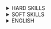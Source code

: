 <details> <summary>HARD SKILLS</summary><blockquote>

<details><summary>Development</summary><blockquote>

<details><summary>Java Development</summary><blockquote>

<details><summary>Java Software Design</summary><blockquote>

Expected for selected level:
<details><summary>GOF Patterns - Novice</summary><blockquote>
This is a dropdown with text!
</blockquote></details>

<details><summary>Aspect-oriented programming</summary><blockquote>
This is a dropdown with text!
</blockquote></details>

<details><summary>GOF Patterns - Intermediate</summary><blockquote>
This is a dropdown with text!
</blockquote></details>

<details><summary>OOP design principles</summary><blockquote>
This is a dropdown with text!
</blockquote></details>

<details><summary>Functional programming</summary><blockquote>
This is a dropdown with text!
</blockquote></details>

Optional for selected level:
<details><summary>Reactive design/programming</summary><blockquote>
This is a dropdown with text!
</blockquote></details>

</blockquote></details>

<details><summary>Java SE Development</summary><blockquote>
  
<details><summary>Core Java Development</summary><blockquote>

**_Expected for selected level:_**

<details><summary>Java and XML - Novice</summary><blockquote>
  
---  
Success criteria:
+ Understand the concept of marshalling / unmarshalling
+ Understand XML parsing concepts
---
Materials:
Java & XML
+ https://www.ntu.edu.sg/home/ehchua/programming/java/J6d_xml.html
+ https://docs.oracle.com/javase/tutorial/jaxb/TOC.html
+ http://www.oracle.com/technetwork/articles/javase/index-140168.html
+ https://www.javatpoint.com/jaxb-unmarshalling-example
+ https://examples.javacodegeeks.com/core-java/xml/bind/jaxb-unmarshal-example/
---
</blockquote></details>

<details><summary>Java Collections overview</summary><blockquote>

---
Success criteria:
+ Know all basic interfaces (List, Set, Map) and understand their differences
+ Know implementations of these interfaces from JDK and their behavior
---
Materials:
+ [Collections.compare:JDK, Eclipse, Guava, Apache](https://youtu.be/QwZF8xQHlxE?t=2504)
+ [Collections Framework Overview](https://docs.oracle.com/javase/8/docs/technotes/guides/collections/overview.html)
+ [Java Collections Framework](http://www.tutorialspoint.com/java/java_collections.htm)
+ [Java Collections Framework summary table](http://www.codejava.net/java-core/collections/java-collections-framework-summary-table)
+ [Java collections overview](http://tutorials.jenkov.com/java-collections/overview.html)
+ [Java collections overview](https://en.wikiversity.org/wiki/Java_Collections_Overview)
---
</blockquote></details>

<details><summary>Java IO</summary><blockquote>

---
Success criteria:
+ Know Java serialization approaches
+ Reader/Writer vs Stream
---
Materials:
+ [Introduction to Java Serialization](https://www.baeldung.com/java-serialization)
+ [java.io Quick Reference](http://www.cs101.org/ipij/io-reference.html)
---
</blockquote></details>

<details><summary>Java Language Fundamentals</summary><blockquote>

---
Success criteria:
+ Understand OOP concepts
+ Know language syntax and constructions
+ Understand visibility modifiers, exception handling
+ Be aware of java.lang.*classes
---
Materials:
+ [Java - Basic Syntax](http://www.tutorialspoint.com/java/java_basic_syntax.htm)
+ [Java Language Specification > Chapter 18. Syntax](https://docs.oracle.com/javase/specs/jls/se7/html/jls-18.html)
+ [Java Language Specification > Chapter 19. Syntax](https://docs.oracle.com/javase/specs/jls/se8/html/jls-19.html)
+ [Java Programming Cheatsheet](http://introcs.cs.princeton.edu/java/11cheatsheet/)
+ [Some Java Syntax for Applications](http://www.willamette.edu/~gorr/classes/cs231/lectures/chp2.htm)
---
</blockquote></details>

<details><summary>Java Management Extensions (JMX) - Novice</summary><blockquote>

---
Success criteria:
+ Terms
+ Manageable Resource
+ Mbean
+ MBean Server
+ Accessing Mbeans
---
Materials:
+ [Essentials of the JMX API](http://docs.oracle.com/javase/1.5.0/docs/guide/jmx/tutorial/essential.html)
+ [Getting Started with Java Management Extensions (JMX)](http://www.oracle.com/technetwork/articles/javase/jmx-138825.html)
---
</blockquote></details>

<details><summary>Java Security, overview</summary><blockquote>

---
Success criteria:
+ Java Security Overview (hashing, signing, cryptography)
---
Materials:
+ [Java Security API](http://journals.ecs.soton.ac.uk/java/tutorial/security1.1/overview/index.html)
+ [Overview of Java Security Models](https://docs.oracle.com/cd/E12839_01/core.1111/e10043/introjps.htm)
---
</blockquote></details>

<details><summary>Multithreading: classic model and concurrency - Novice</summary><blockquote>

---
Success criteria:
+ Synchronized keyword (static vs non-static method, synchronized block)
+ volatile keyword, gotchas with 64-bit values
+ wait/notify/notifyAll, sleep, yeild
+ Starting new thread (start vs run), Runnable interface
+ Daemon Threads + JVM shutdown
+ Shutdown Hooks
+ Thread Groups
---
Materials:
+ [The Java Tutorials: Concurrency](https://docs.oracle.com/javase/tutorial/essential/concurrency/)
---
</blockquote></details>

<details><summary>The Java Database Connectivity API (JDBC), basics</summary><blockquote>

---
Success criteria:
+ Establishing a Connection
+ Using Callable Statements
+ Using Prepared Statements
+ Protecting from SQL injections
---
Materials:
+ [Java JDBC Tutorial - Part 0: Overview](https://www.youtube.com/watch?v=8-iQDUl10vM)
+ [Processing SQL Statements with JDBC](https://docs.oracle.com/javase/tutorial/jdbc/basics/processingsqlstatements.html)
---
</blockquote></details>

<details><summary>Java and XML - Intermediate</summary><blockquote>

---
Success criteria:
+ Be able to compare DOM / SAX / StAX / JAXB and select the most appropriate for the problem
+ Be able to customize XML processing operations
+ Know what is XPath and when to use it
+ Be aware of XSLT and its use cases
+ XSDs and DTDs
---
Materials:
+ [Document Object Model (DOM)](https://www.youtube.com/watch?v=ABIEmAyKtls)
+ [Extensible Stylesheet Language Transformations (XSLT/XPath), Xpath](https://www.youtube.com/watch?v=GCHfgJFzvKk)
+ [Generate XML Schema from Java class using 'schemagen' tool](http://theopentutorials.com/post/uncategorized/generate-xml-schema-from-java-class-using-schemagen-tool/)
+ [Java API for XML Processing (JAXP)](http://homepages.inf.ed.ac.uk/stg/teaching/ec/slides/jaxp.pdf)
+ [Java API for XML Processing (JAXP), in practice](http://www.ibm.com/developerworks/ru/library/x-stax1/)
+ [JAXB tutorial part 1: XML Binding explained : javavids](https://www.youtube.com/watch?v=4J_ytgQ96Kg)
+ [Simple API for XML (SAX)](https://xerces.apache.org/xerces2-j/faq-sax.html#faq-1)
+ [Simple API for XML (SAX)](http://www.saxproject.org/quickstart.html)
+ [Streaming API for XML (StAX)](https://docs.oracle.com/javase/tutorial/jaxp/stax/why.html)
---
</blockquote></details>

<details><summary>Java Collections day-to-day usage</summary><blockquote>

---
Success criteria:
+ Understand implementation details of concrete classes
---
Materials:
+ [Java Collections](http://www.benchresources.net/interview-question-on-java-collection-framework-overview/)
+ [Java collections overview](http://java-performance.info/java-collections-overview/)
---
</blockquote></details>

<details><summary>Java Management Extensions (JMX) - Intermediate</summary><blockquote>

---
Success criteria:
+ JMX Agent
+ Instrumentation
+ JMX API
---
Materials:
+ [Using JMX Agents](https://docs.oracle.com/javase/8/docs/technotes/guides/jmx/overview/agent.html)
---
</blockquote></details>

<details><summary>Java Naming & Directory Interface (JNDI)</summary><blockquote>

---
Success criteria:
+ JNDI Overview
+ JNDI Context
+ JNDI Environment
+ Binding Objects
+ Type Inference
---
Materials:
+ [Java Naming and Directory Interface (JNDI)](http://docs.oracle.com/javase/8/docs/technotes/guides/jndi/)
+ [Naming and Directory Concepts](https://docs.oracle.com/javase/tutorial/jndi/concepts/index.html)
---
</blockquote></details>

<details><summary>Java NIO - Intermediate</summary><blockquote>

---
Success criteria:
+ NIO files
---
Materials:
+ [Java NIO files tutorial (Oracle site)](https://docs.oracle.com/javase/tutorial/essential/io/fileio.html)
---
</blockquote></details>

<details><summary>Multithreading: classic model and concurrency - Intermediate</summary><blockquote>

---
Success criteria:
+ Standard Executors (Single-Thread, Fixed, Pooled)
+ Scheduled executor
+ Callable/Future interface
+ ReentrantLock, ReentrantReadWriteLock
+ Atomic* (Integer, Boolean, etc)
+ Concurrent collections: CopyOnWriteArrayList/Set, ConcurrentSkipListMap/Set, ConcurrentHashMap
+ Thread States
+ BlockingQueues/Dequeues (Linked*, Array*, Priority*,etc...)
---
Materials:
+ [Java Concurrency Essentials Tutorial](https://www.javacodegeeks.com/2015/09/java-concurrency-essentials.html)
+ [Java Concurrent Animated](https://sourceforge.net/projects/javaconcurrenta)
---
</blockquote></details>

<details><summary>The Java Database Connectivity API (JDBC), in practice</summary><blockquote>

---
Success criteria:
+ Using Transactions
+ Obtaining metadata
+ Batch Processing
---
Materials:
+ [An Introduction to Java Database (JDBC) Programming](http://www.ntu.edu.sg/home/ehchua/programming/java/JDBC_Basic.html)
+ [JDBC Performance Tuning](http://www.simplecodestuffs.com/jdbc-performance-tuning/)
+ [JDBC - Transactions](http://www.tutorialspoint.com/jdbc/jdbc-transactions.htm)
+ [Using SQLXML Objects](https://docs.oracle.com/javase/tutorial/jdbc/basics/sqlxml.html)
---
</blockquote></details>

<details><summary>Java and XML - Advanced</summary><blockquote>

---
Success criteria:
+ Schema generation (schemagen)
+ Mapping cyclic references to XML
+ Dealing with large documents, performance and thread-safety
+ When to Use StAX
+ Streaming versus DOM
+ Pull Parsing versus Push Parsing
+ StAX Use Cases
+ Comparing StAX to Other JAXP APIs
+ StAX API
+ Cursor API
+ Iterator API
+ Iterator Event Types
+ Event Mapping
---
Materials:
+ [Trail: Java API for XML Processing (JAXP)](https://docs.oracle.com/javase/tutorial/jaxp/)
---
</blockquote></details>

<details><summary>Java Management Extensions (JMX) - Advanced</summary><blockquote>

---
Success criteria:
+ JMX Connectors
+ Lookup Services
+ Configuration
+ JMX Security
---
Materials:
+ [MX: Much More Than Just Application Monitoring](https://www.youtube.com/watch?v=aKGYa6Y9r60)
---
</blockquote></details>

<details><summary>Java Memory Model</summary><blockquote>

---
Success criteria:
+ Synchronizes-With rule
+ Happens-Before rule
+ synchronized keyword semantics
+ volatile keyword semantics
+ final fields visibility
---
Materials:
+ [JLS Chapter 17](https://docs.oracle.com/javase/specs/jls/se7/html/jls-17.html)  
---
</blockquote></details>

<details><summary>Java NIO - Advanced</summary><blockquote>

---
Success criteria:
+ Java NIO vs. IO
+ NIO network programming
---
Materials:
+ [Java NIO vs. IO](http://tutorials.jenkov.com/java-nio/index.html)
---
</blockquote></details>

<details><summary>Multithreading: classic model and concurrency - Advanced</summary><blockquote>

---
Success criteria:
+ Semaphore, Phaser, CountdownLatch, CyclicBarrier
+ Fork/Join pool
+ Self-Monitoring, Deadlock detection, long wait detection (over JMX)
---
Materials:
+ [Java Concurrency Utilities](http://tutorials.jenkov.com/java-util-concurrent/index.html)
---
</blockquote></details>

<details><summary>The Java Database Connectivity API (JDBC), advanced</summary><blockquote>

---
Success criteria:
+ Using Advanced Data Types (large objects, arrays, etc.)
+ Streaming Large Portions of Data
+ Transaction Isolation Levels
+ Safepoints
---
</blockquote></details>

**_Optional for selected level:_**

<details><summary>Authentication and Access Control</summary><blockquote>

---
Success criteria:
+ Java Authentication and Authorization Service (JAAS)
+ Signature Timestamp Support
---
Materials:
+ [JAAS Tutorials](http://www.cs.lafayette.edu/docs/java/guide/security/jaas/tutorials/index.html)
---
</blockquote></details>

<details><summary>Cryptography in Java</summary><blockquote>

---
Success criteria:
+ Java Cryptography Architecture(JCA)
+ Java Cryptographic Extension (JCE)
---
Materials:
+ [Java Cryptography Architecture](https://docs.oracle.com/javase/10/security/java-cryptography-architecture-jca-reference-guide.htm)
---
</blockquote></details>

<details><summary>Java Security, advanced</summary><blockquote>

---
Success criteria:
+ Security Architecture
+ Standard Algorithm
+ Oracle Providers
+ Policy Permissions
+ Default Policy Implementation and Policy File Syntax
+ API for Privileged Blocks
+ Security Managers
+ Security for Rich Internet Applications (RIAs)
+ Troubleshooting Security
+ The XML Digital Signature
---
</blockquote></details>

<details><summary>Lock-free programming</summary><blockquote>

---
Success criteria:
+ Difference from the approach with locks
+ Atomic operations, CAS, spinlocks, ABA problem
+ Lock-structures (queue, stack, map)
---
</blockquote></details>

<details><summary>Public Key Infrastructure (PKI)</summary><blockquote>

---
Success criteria:
+ X.509 Certificate and Certificate Revocations Lists (CRLs)
+ Java CertPath API
+ On-Line Certificate Status Protocol (OCSP)
+ Java PKCS#11 Reference Guide
---
Materials:
+ [Public Key Infrastructure (PKI)](https://www.youtube.com/watch?v=GQVSpHDfW4s)
---
</blockquote></details>

<details><summary>Secure Communications</summary><blockquote>

---
Success criteria:
+ Java Secure Socket Extension(JSSE)
+ Java GSS-API(JGSS)
+ Java SASL API
---
Materials:
+ [Support Readiness Document for Java Secure Socket Extension 1.0.1](http://ls7-www.cs.uni-dortmund.de/doc2/ersticd/dokumentation/supportreadiness/JSSE_SRD.pdf)
---
</blockquote></details>

</blockquote></details>

<details><summary>JVM, JDK and Tools</summary><blockquote>

**_Expected for selected level:_**

<details><summary>Classloading - Intermediate</summary><blockquote>

---
Success criteria:
+ Bootstrap, System and Extension classloaders
+ Current and Context Classloaders
+ How a class is loaded within JVM
---
Materials:
+ [Loading, Linking, and Initializing](https://docs.oracle.com/javase/specs/jvms/se7/html/jvms-5.html)
---
</blockquote></details>

<details><summary>Garbage Collection in Java</summary><blockquote>

---
Success criteria:
+ Available Collectors
+ Parallel Collector
+ Concurrent Collector
+ Sizing the Generations
---
Materials:
+ [Java Garbage Collection Basics](http://www.oracle.com/webfolder/technetwork/tutorials/obe/java/gc01/index.html)
+ [Java Garbage Collection Handbook](https://plumbr.io/java-garbage-collection-handbook)
+ [Java SE 8 HotSpot Virtual Machine Garbage Collection Tuning](https://docs.oracle.com/javase/10/gctuning/toc.htm)
---
</blockquote></details>

<details><summary>HotSpot Ergonomics</summary><blockquote>

---
Success criteria:
+ Garbage collector
+ Heap size
+ Runtime compiler
---
</blockquote></details>

<details><summary>HotSpot Performance and Tuning</summary><blockquote>

---
Success criteria:
+ Memory and Garbage Collection
+ Startup and Runtime Performance Optimization
+ Heap Monitoring
+ Thread Monitoring
+ Analysis Tools
---
Materials:
+ [Introduction to HotSpot JVM Performance and Tuning](https://www.ibm.com/support/knowledgecenter/SS3JSW_6.0.0/performance/performance/integrator/SIPM_HotSpotJVMIntro.html?view=embed)
+ [JVM runtime analysis](https://docs.bmc.com/docs/display/public/ars81/JVM+runtime+analysis)
+ [Tuning Java Virtual Machines (JVMs)](https://docs.oracle.com/cd/E24329_01/web.1211/e24390/jvm_tuning.htm#PERFM150)
---
</blockquote></details>

<details><summary>HotSpot VM overview</summary><blockquote>

---
Success criteria:
+ Engine Architecture
+ Command Line Options
---
Materials:
+ [The JVM Architecture Explained](https://dzone.com/articles/jvm-architecture-explained)
---
</blockquote></details>

<details><summary>Java Troubleshooting, Profiling, Monitoring and Management Tools</summary><blockquote>

---
Success criteria:
+ jconsole, Java Visual VM
+ Java Mission Control, Java Flight Recorder
---
Materials:
+ [Java Troubleshooting, Profiling, Monitoring and Management Tools](https://docs.oracle.com/javase/8/docs/technotes/tools/unix/s8-management-tools.html#sthref275)
---
</blockquote></details>

<details><summary>Classloading - Advanced</summary><blockquote>

---
Success criteria:
+ Implementing your own classloader
+ Classloading within application servers
+ Classloading and OSGi
---
Materials:
+ [Add link]()
---
</blockquote></details>

**_Optional for selected level:_**

<details><summary>Create and Build Applications</summary><blockquote>

---
Success criteria:
+ extcheck, jdeps, java, javah, jdb
---
Materials:
+ [Create and Build Applications](https://docs.oracle.com/javase/8/docs/technotes/tools/unix/s1-create-build-tools.html#sthref31)
---
</blockquote></details>

<details><summary>Internationalization Tools</summary><blockquote>

---
Success criteria:
+ native2ascii
---
Materials:
+ [Internationalization Tools](https://docs.oracle.com/javase/8/docs/technotes/tools/unix/s3-internationalizat-tools.html#sthref162)
---
</blockquote></details>

<details><summary>Java DB</summary><blockquote>

---
Success criteria:
+ Java DB overview
---
Materials:
+ [Add link]()
---
</blockquote></details>

<details><summary>Java Deployment Tools</summary><blockquote>

---
Success criteria:
+ javapackager, pack200, unpack200
---
Materials:
+ [Java Deployment Tools](https://docs.oracle.com/javase/8/docs/technotes/tools/unix/s6-deployment-tools.html#sthref214)
---
</blockquote></details>

<details><summary>Java IDL and RMI-IIOP Tools</summary><blockquote>

---
Success criteria:
+ tnameserv, idlj, orbd, servertool
---
Materials:
+ [Java IDL and RMI-IIOP Tools](https://docs.oracle.com/javase/8/docs/technotes/tools/unix/s5-idl-rmi-iiop.html#sthref183)
---
</blockquote></details>

<details><summary>Java Virtual Machine Tool Interface (JVM TI)</summary><blockquote>

---
Success criteria:
+ Java Virtual Machine Tool Interface (JVM TI) overview
---
Materials:
+ [Add link]()
---
</blockquote></details>

<details><summary>Java Web Services Tools</summary><blockquote>

---
Success criteria:
+ scheamgen, wsgen, wsimport, xjc
---
Materials:
+ [Java Web Services Tools](https://docs.oracle.com/javase/8/docs/technotes/tools/unix/s10-web-services-tools.html#sthref310)
---
</blockquote></details>

<details><summary>Java Web Start Tools</summary><blockquote>

---
Success criteria:
+ javaws
---
Materials:
+ [Java Web Start Tools](https://docs.oracle.com/javase/8/docs/technotes/tools/unix/s7-web-start-tools.html#sthref269)
---
</blockquote></details>

<details><summary>Monitoring Tools</summary><blockquote>

---
Success criteria:
+ jcmd, jps, jstat , jstatd
---
Materials:
+ [Monitoring Tools](https://docs.oracle.com/javase/8/docs/technotes/tools/unix/s9-monitoring-tools.html#sthref282)
---
</blockquote></details>

<details><summary>Remote Method Invocation (RMI) Tools</summary><blockquote>

---
Success criteria:
+ rmic, rmiregistry, rmid, serialver
---
Materials:
+ [Remote Method Invocation (RMI) Tools](https://docs.oracle.com/javase/8/docs/technotes/tools/unix/s4-rmi-tools.html#sthref166)
---
</blockquote></details>

<details><summary>Scripting Tools</summary><blockquote>

---
Success criteria:
+ jjs
+ jrunscript
---
Materials:
+ [Scripting Tools](https://docs.oracle.com/javase/8/docs/technotes/tools/unix/s12-scripting-tools.html#sthref347)
---
</blockquote></details>

<details><summary>Security Tools</summary><blockquote>

---
Success criteria:
+ keytool, jarsigner, policytool, kinit, klist, ktab
---
Materials:
+ [Security Tools](https://docs.oracle.com/javase/8/docs/technotes/tools/unix/s2-security-tools.html#sthref123)
---
</blockquote></details>

<details><summary>The Java Virtual Machine Specification, advanced</summary><blockquote>

---
Success criteria:
+ The class File Format
+ The ClassFile Structure
+ The Internal Form of Names
+ Descriptors
+ The Constant Pool
+ Fields
+ Methods
+ Attributes
+ Format Checking
+ Constraints on Java Virtual Machine code
+ Loading, Linking, and Initializing
+ The Java Virtual Machine Instruction Set
+ HotSpot Engine Architecture
+ HotSpot Thread Implementation (Solaris)
---
Materials:
+ [Add link]()
---
</blockquote></details>

<details><summary>The Java Virtual Machine Specification, basics</summary><blockquote>

---
Success criteria:
+ The Structure of the Java Virtual Machine
+ Classloader subsystem
+ Runtime data areas
+ Execution engine
---
Materials:
+ [The Java Virtual Machine](https://www.artima.com/insidejvm/ed2/jvmP.html)
---
</blockquote></details>

<details><summary>The Java Virtual Machine Specification, in practice</summary><blockquote>

---
Success criteria:
+ Compiling for the Java Virtual Machine
+ ByteCode Format
+ Constants, Local Variables, and Control Constructs representation
+ Arithmetic representation
+ Accessing the Run-Time Constant Pool
+ Receiving Arguments representation
+ Invoking Methods representation
+ Class Instances representation
+ Arrays representation
+ Compiling Switches
+ Operations on the Operand Stack
+ Throwing and Handling Exceptions
+ Compiling finally
+ Synchronization representation
+ Annotations
---
Materials:
+ [Internal architecture of the Java Virtual Machine (JVM) Java SE 7](http://blog.jamesdbloom.com/JVMInternals.html#per_thread)
---
</blockquote></details>

<details><summary>Troubleshooting tools</summary><blockquote>

---
Success criteria:
+ jinfo, jhat, jmap, jsadebugd, jstack
---
Materials:
+ [Troubleshooting tools](https://docs.oracle.com/javase/8/docs/technotes/tools/unix/s9-monitoring-tools.html#sthref282)
---
</blockquote></details>

</blockquote></details>

</blockquote></details>

<details><summary>Java EE Development</summary><blockquote>
This is a dropdown with text!
</blockquote></details>

<details><summary>Java 8</summary><blockquote>

<details><summary>Concurrency</summary><blockquote>
This is a dropdown with text!
</blockquote></details>

<details><summary>Interface’s Default and Static Methods</summary><blockquote>
This is a dropdown with text!
</blockquote></details>

<details><summary>Lambdas and Functional Interfaces</summary><blockquote>
This is a dropdown with text!
</blockquote></details>

<details><summary>Significant Java 8 API changes</summary><blockquote>
This is a dropdown with text!
</blockquote></details>

<details><summary>Streams</summary><blockquote>
This is a dropdown with text!
</blockquote></details>
</blockquote></details>

<details><summary>Application Layer Frameworks</summary><blockquote>

<details><summary>Spring Framework</summary><blockquote>

<details><summary>Spring Core</summary><blockquote>

**_Expected for selected level:_**

<details><summary>Beans, IoC Container</summary><blockquote>

---
Success criteria:
+ Container and Beans overview
+ Dependencies
+ Bean scopes
+ Customizing the nature of a bean
+ Bean definition inheritance
+ Container Extension Points
+ XML based container configuration
+ Annotation-based container configuration
+ Classpath scanning and managed components
+ Using JSR 330 Standard Annotations
+ Java-based container configuration
+ Additional Capabilities of the ApplicationContext
+ The BeanFactory
---
Materials:
+ [Beans, IoC Container](https://docs.spring.io/spring/docs/current/spring-framework-reference/core.html#beans)
+ [Spring Fundamentals](https://www.pluralsight.com/courses/spring-fundamentals)
---
</blockquote></details>

<details><summary>Resources files handling</summary><blockquote>

---
Success criteria:
+ The Resource interface
+ The ResourceLoader
+ Resources as dependencies
+ Application contexts and Resource paths
---
Materials:
+ [Resources files handling](https://docs.spring.io/spring/docs/current/spring-framework-reference/core.html#resources)
---
</blockquote></details>

<details><summary>AOP with Spring - Intermediate</summary><blockquote>

---
Success criteria:
+ AOP Introduction
+ Built in proxying mechanisms
---
Materials:
+ [AOP with Spring - Intermediate](https://docs.spring.io/spring/docs/current/spring-framework-reference/core.html#aop)
---
</blockquote></details>

<details><summary>EJB</summary><blockquote>

---
Success criteria:
+ Accessing EJBs
+ Spring’s EJB implementation support
---
Materials:
+ [EJB](https://docs.spring.io/spring/docs/current/spring-framework-reference/integration.html#ejb)
---
</blockquote></details>

<details><summary>Introduction to Spring Testing</summary><blockquote>

---
Success criteria:
+ Introduction to Spring Testing
+ Unit Testing
+ Integration Testing
+ MVC Test Framework
---
Materials:
+ [Introduction to Spring Testing](https://docs.spring.io/spring/docs/current/spring-framework-reference/testing.html#testing-introduction)
---
</blockquote></details>

<details><summary>JMS</summary><blockquote>

---
Success criteria:
+ Using Spring JMS
+ Sending a Message
+ Receiving a message
---
Materials:
+ [JMS](http://docs.spring.io/spring/docs/current/spring-framework-reference/html/jms.html)
---
</blockquote></details>

<details><summary>Spring MVC Framework</summary><blockquote>

---
Success criteria:
+ The DispatcherServlet
+ Implementing Controllers
+ Handler mappings
+ Resolving views
+ Building URIs
+ Using locales
+ Using themes
+ Spring’s multipart (file upload) support
+ Handling exceptions
+ Web Security
+ Convention over configuration support
+ HTTP caching support
+ Configuring Spring MVC
---
Materials:
+ [Spring MVC Framework](https://docs.spring.io/spring/docs/current/spring-framework-reference/web.html#mvc)
---
</blockquote></details>

<details><summary>Spring.MVC Framework. REST Implementation</summary><blockquote>

---
Success criteria:
+ Creating REST Controllers
+ RestTemplate usage
+ HTTP Message Conversion
+ Async RestTemplate
+ Creating asynchronous controller
---
Materials:
+ [Architecting Web Applications with Spring](https://www.pluralsight.com/courses/architecting-web-applications-spring)
+ [Spring.MVC Framework. REST Implementation(1)](https://docs.spring.io/spring-framework/docs/4.3.13.RELEASE/spring-framework-reference/html/mvc.html#mvc-controller)
+ [Spring.MVC Framework. REST Implementation(2)](https://docs.spring.io/spring-framework/docs/current/spring-framework-reference/web.html#mvc-controller)
+ [Spring.MVC Framework. REST Implementation](https://spring.io/guides/gs/rest-service/)
---
</blockquote></details>

<details><summary>Validation, Data Binding, and Type Conversion</summary><blockquote>

---
Success criteria:
+ Resolving codes to error messages
+ Bean manipulation and the BeanWrapper
+ Spring Type Conversion
+ Spring Field Formatting
+ Configuring a global date & time format
+ Spring Validation
---
Materials:
+ [Validation, Data Binding, and Type Conversion(1)](https://docs.spring.io/spring-framework/docs/4.3.13.RELEASE/spring-framework-reference/html/validation.html)
+ [Validation, Data Binding, and Type Conversion(2)](https://docs.spring.io/spring-framework/docs/current/spring-framework-reference/core.html#validation)
---
</blockquote></details>

<details><summary>AOP with Spring - Advanced</summary><blockquote>

---
Success criteria:
+ @AspectJ support
+ Using AspectJ with Spring applications
+ Schema-based AOP support
+ Mixing aspect types
+ Pointcut API in Spring
+ Advice API in Spring
+ Advisor API in Spring
+ Using the ProxyFactoryBean to create AOP proxies
+ Concise proxy definitions
+ Creating AOP proxies programmatically with the ProxyFactory
+ Manipulating advised objects
+ Using TargetSources
+ Defining new Advice types
---
Materials:
+ [AOP using Spring AOP and AspectJ](https://www.pluralsight.com/courses/aspect-oriented-programming-spring-aspectj)
+ [AOP with Spring - Advanced](https://docs.spring.io/spring/docs/current/spring-framework-reference/core.html#aop-api)
---
</blockquote></details>

<details><summary>Cache Abstraction</summary><blockquote>

---
Success criteria:
+ Declarative annotation-based caching
+ Declarative XML-based caching
+ Configuring the cache storage
+ Plugging-in different back-end caches
---
Materials:
+ [Cache Abstraction](https://docs.spring.io/spring/docs/current/spring-framework-reference/integration.html#cache)
+ [Cache Providers](http://docs.spring.io/spring-boot/docs/current/reference/html/boot-features-caching.html)
---
</blockquote></details>

<details><summary>JMX</summary><blockquote>

---
Success criteria:
+ Exporting your beans to JMX
+ Controlling the management interface of your beans
+ Controlling the ObjectNames for your beans
+ JSR-160 Connectors
+ Accessing MBeans via Proxies
+ Notifications
---
Materials:
+ [JMX](http://docs.spring.io/autorepo/docs/spring/3.2.x/spring-framework-reference/html/jmx.html)
---
</blockquote></details>

<details><summary>Task Execution and Scheduling</summary><blockquote>

---
Success criteria:
+ The Spring TaskExecutor
+ The Spring TaskScheduler
+ Annotation Support
+ The Task Namespace
+ Using the Quartz Scheduler
---
Materials:
+ [Task Execution and Scheduling](https://docs.spring.io/spring/docs/current/spring-framework-reference/integration.html#scheduling)
---
</blockquote></details>

</blockquote></details>

<details><summary>Spring Data</summary><blockquote>

**_Expected for selected level:_**

<details><summary>Mapping frameworks - Spring JDBC</summary><blockquote>

---
Success criteria:
+ Basic JDBC processing
+ Controlling database connections
+ JDBC batch operations
+ Simplifying JDBC operations with the SimpleJdbc classes
+ Modeling JDBC operations as Java objects
+ Common problems with parameter and data value handling
+ Initializing a DataSource
---
Materials:
+ [Mapping frameworks - Spring JDBC](http://docs.spring.io/spring/docs/current/spring-framework-reference/html/jdbc.html)
---
</blockquote></details>

<details><summary>ORMs support</summary><blockquote>

---
Success criteria:
+ Resource and transaction management
+ Exception translation
+ Hibernate setup
+ Implementing DAOs based on plain JPA
---
Materials:
+ [Getting Started with Spring Data JPA](https://www.pluralsight.com/courses/spring-data-jpa-getting-started)
+ [ORMs support](https://docs.spring.io/spring-framework/docs/5.0.2.RELEASE/spring-framework-reference/data-access.html#orm)
---
</blockquote></details>

<details><summary>Programmatic transaction management</summary><blockquote>

---
Success criteria:
+ Spring Framework transaction management
+ Synchronizing resources with transactions
+ Declarative transaction management
+ Programmatic transaction management
---
Materials:
+ [Programmatic transaction management](http://docs.spring.io/spring/docs/current/spring-framework-reference/html/transaction.html)
---
</blockquote></details>

<details><summary>Spring Data REST</summary><blockquote>

---
Success criteria:
+ Introduction to Spring Data REST
---
Materials:
+ [Getting Started with Spring Data REST](https://www.pluralsight.com/courses/spring-data-rest-getting-started)
+ [Spring Data REST](http://docs.spring.io/spring-data/rest/docs/current/reference/html/)
+ [Use common Spring queries to access multiple NoSQL data stores](http://www.javaworld.com/article/2078898/open-source-tools/open-source-tools-open-source-java-projects-spring-data.html)
---
</blockquote></details>

</blockquote></details>

<details><summary>Spring Integration</summary><blockquote>

**_Expected for selected level:_**

<details><summary>Spring Integration introduction</summary><blockquote>

---
Success criteria:
+ Understnding basic concepts
+ List some basic patterns handled by Spring Integration
---
Materials:
+ [Develop a robust message-passing architecture with Spring Integration](http://www.javaworld.com/article/2142107/spring-framework/open-source-java-projects-spring-integration.html)
+ [Spring Integration introduction](https://docs.spring.io/spring-integration/reference/html/)
---
</blockquote></details>

</blockquote></details>

<details><summary>Spring Boot</summary><blockquote>

**_Expected for selected level:_**

<details><summary>Spring Boot introduction</summary><blockquote>

---
Success criteria:
+ Understnding basic concepts
+ Starter usage
---
Materials:
+ ["Bootiful" Applications with Spring Boot](https://www.youtube.com/watch?v=NalZ4je7ch8)
+ [Spring Boot: Efficient Development, Configuration, and Deployment](https://www.pluralsight.com/courses/spring-boot-efficient-development-configuration-deployment)
+ [Spring Boot Actuator](https://www.baeldung.com/spring-boot-actuators)
+ [Spring Boot introduction](http://docs.spring.io/spring-boot/docs/current/reference/htmlsingle/#getting-started-introducing-spring-boot)
---
</blockquote></details>

</blockquote></details>

<details><summary>Spring Security</summary><blockquote>
  
**_Expected for selected level:_**

<details><summary>Security Namespace Configuration</summary><blockquote>

---
Success criteria:
+ web.xml Configuration
+ A Minimal <http> Configuration
+ Using other Authentication Providers
+ Adding a Password Encoder
---
Materials:
+ [Security Namespace Configuration](http://docs.spring.io/spring-security/site/docs/current/reference/htmlsingle/#ns-getting-started)
---
</blockquote></details>

<details><summary>Spring Security configuration</summary><blockquote>

---
Success criteria:
+ Configuring URL for authentication
+ Generate login form
+ CSRF attack prevention
+ Session Fixation protection
+ Security Header integration
---
Materials:
+ [Spring Boot Security Configuration](https://docs.spring.io/spring-boot/docs/current/reference/html/boot-features-security.html)
+ [Spring Security configuration](http://docs.spring.io/spring-security/site/docs/current/reference/htmlsingle/#jc)
---
</blockquote></details>

<details><summary>Advanced Web Features</summary><blockquote>

---
Success criteria:
+ Remember-Me Authentication
+ Adding HTTP/HTTPS Channel Security
+ Session Management
+ Detecting Timeouts
+ Concurrent Session Control
+ Adding in Your Own Filters
+ Setting a Custom AuthenticationEntryPoint
---
Materials:
+ [Advanced Web Features](http://docs.spring.io/spring-security/site/docs/current/reference/htmlsingle/#ns-web-advanced)
---
</blockquote></details>

</blockquote></details>

<details><summary>Spring Cloud</summary><blockquote>
  
**_Expected for selected level:_**

<details><summary>Spring Cloud introduction</summary><blockquote>

---
Success criteria:
+ Understanding basic concepts
+ List some basic components
---
Materials:
+ [Getting started with Spring Cloud by Josh Long](https://www.youtube.com/watch?v=SFDYdslOvu8)
+ [Spring: Spring Cloud](https://www.linkedin.com/learning/spring-spring-cloud)
+ [Spring Cloud introduction](https://spring.io/blog/2014/06/03/introducing-spring-cloud)
---
</blockquote></details>

</blockquote></details>

<details><summary>Spring Session</summary><blockquote>
  
**_Expected for selected level:_**

<details><summary>Spring Session introduction</summary><blockquote>

---
Success criteria:
+ Understnding basic concepts
---
Materials:
+ [Spring Session introduction](http://docs.spring.io/spring-session/docs/current/reference/html5/#introduction)
---
</blockquote></details>

</blockquote></details>

<details><summary>Spring Batch</summary><blockquote>
  
**_Expected for selected level:_**

<details><summary>ItemWriters and itemReaders</summary><blockquote>

---
Success criteria:
+ No criteria defined for that topic
---
Materials:
+ [Add link]()
---
</blockquote></details>

<details><summary>Jobs and Steps</summary><blockquote>

---
Success criteria:
+ Jobs Configuration
+ Running and Stopping a Job
+ Steps Configuration
+ Step Logic and Step Flow
---
Materials:
+ [Add link]()
---
</blockquote></details>

<details><summary>Spring Batch Overview</summary><blockquote>

---
Success criteria:
+ Architecture - Application, Batch Core and Batch Infrastructure
+ Domain Langugage - Job, Step, ItemReader, ItemWriter and ItemProcessor
---
Materials:
+ [Add link]()
---
</blockquote></details>

**_Optional for selected level:_**

<details><summary>Resilience</summary><blockquote>

---
Success criteria:
+ No criteria defined for that topic
---
Materials:
+ [Add link]()
---
</blockquote></details>

<details><summary>Scaling and Parallel Processing</summary><blockquote>

---
Success criteria:
+ No criteria defined for that topic
---
Materials:
+ [Add link]()
---
</blockquote></details>

</blockquote></details>

</blockquote></details>

</blockquote></details>

<details><summary>Java third party libraries</summary><blockquote>
This is a dropdown with text!
</blockquote></details>

<details><summary>Java Data Persistence</summary><blockquote>
This is a dropdown with text!
</blockquote></details>

</blockquote></details>

<details><summary>Database</summary><blockquote>
This is a dropdown with text!
</blockquote></details>

</blockquote></details>

</blockquote></details>



<details>
<summary>SOFT SKILLS</summary><blockquote>

<details><summary>Database</summary><blockquote>
This is a dropdown with text!
</blockquote></details>

</blockquote></details>

<details>
<summary>ENGLISH</summary>
This is a dropdown with text!
</details>
